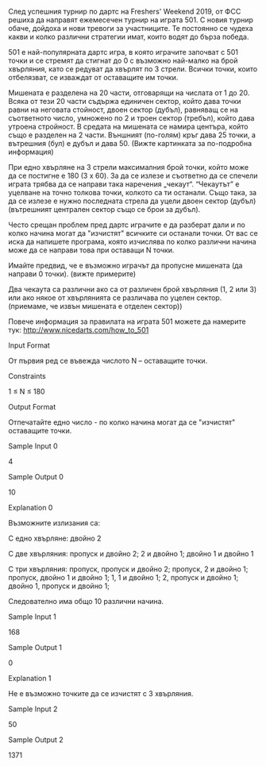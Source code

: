 След успешния турнир по дартс на Freshers' Weekend 2019, от ФСС решиха да направят ежемесечен турнир на играта 501. С новия турнир обаче, дойдоха и нови тревоги за участниците. Те постоянно се чудеха какви и колко различни стратегии имат, които водят до бърза победа.

501 е най-популярната дартс игра, в която играчите започват с 501 точки и се стремят да стигнат до 0 с възможно най-малко на брой хвърляния, като се редуват да хвърлят по 3 стрели. Всички точки, които отбелязват, се изваждат от оставащите им точки.

Мишената е разделена на 20 части, отговарящи на числата от 1 до 20. Всяка от тези 20 части съдържа единичен сектор, който дава точки равни на неговата стойност, двоен сектор (дубъл), равняващ се на съответното число, умножено по 2 и троен сектор (требъл), който дава утроена стройност. В средата на мишената се намира центъра, който също е разделен на 2 части. Външният (по-голям) кръг дава 25 точки, а вътрешния (бул) е дубъл и дава 50. (Вижте картинката за по-подробна информация)

При едно хвърляне на 3 стрели максималния брой точки, който може да се постигне е 180 (3 x 60). За да се излезе и съответно да се спечели играта трябва да се направи така наречения „чекаут“. “Чекаутът” е уцелване на точно толкова точки, колкото са ти останали. Също така, за да се излезе е нужно последната стрела да уцели двоен сектор (дубъл) (вътрешният централен сектор също се брои за дубъл).

Често срещан проблем пред дартс играчите е да разберат дали и по колко начина могат да "изчистят" всичките си останали точки. От вас се иска да напишете програма, която изчислява по колко различни начина може да се направи това при оставащи N точки.

Имайте предвид, че е възможно играчът да пропусне мишената (да направи 0 точки). (вижте примерите)

Два чекаута са различни ако са от различен брой хвърляния (1, 2 или 3) или ако някое от хвърлянията се различава по уцелен сектор. (приемаме, че извън мишената е отделен сектор))

Повече информация за правилата на играта 501 можете да намерите тук: http://www.nicedarts.com/how_to_501

Input Format

От първия ред се въвежда числото N – оставащите точки.

Constraints

1 ≤ N ≤ 180

Output Format

Отпечатайте едно число - по колко начина могат да се "изчистят" оставащите точки.

Sample Input 0

4

Sample Output 0

10

Explanation 0

Възможните излизания са:

С едно хвърляне: двойно 2

С две хвърляния: пропуск и двойно 2; 2 и двойно 1; двойно 1 и двойно 1

С три хвърляния: пропуск, пропуск и двойно 2; пропуск, 2 и двойно 1; пропуск, двойно 1 и двойно 1; 1, 1 и двойно 1; 2, пропуск и двойно 1; двойно 1, пропуск и двойно 1;

Следователно има общо 10 различни начина.

Sample Input 1

168

Sample Output 1

0

Explanation 1

Не е възможно точките да се изчистят с 3 хвърляния.

Sample Input 2

50

Sample Output 2

1371


